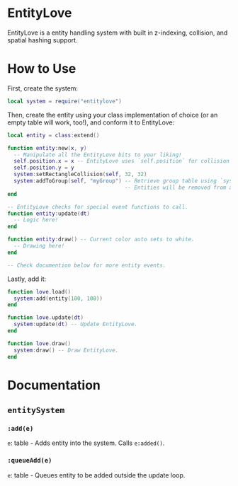# EntityLove

EntityLove is a entity handling system with built in z-indexing, collision, and spatial hashing support.

# How to Use

First, create the system:
```lua
local system = require("entitylove")
```

Then, create the entity using your class implementation of choice (or an empty table will work, too!), and conform it to EntityLove:
```lua
local entity = class:extend()

function entity:new(x, y)
  -- Manipulate all the EntityLove bits to your liking!
  self.position.x = x -- EntityLove uses `self.position` for collision and spatial hashing.
  self.position.y = y
  system:setRectangleCollision(self, 32, 32)
  system:addToGroup(self, "myGroup") -- Retrieve group table using `system.groups["groupName"]`.
                                     -- Entities will be removed from all groups when `system:remove(e)` is used.
end

-- EntityLove checks for special event functions to call.
function entity:update(dt)
  -- Logic here!
end

function entity:draw() -- Current color auto sets to white.
  -- Drawing here!
end

-- Check documention below for more entity events.
```

Lastly, add it:
```lua
function love.load()
  system:add(entity(100, 100))
end

function love.update(dt)
  system:update(dt) -- Update EntityLove.
end

function love.draw()
  system:draw() -- Draw EntityLove.
end
```

# Documentation
## `entitySystem`
### `:add(e)`
`e`: table - Adds entity into the system. Calls `e:added()`.

### `:queueAdd(e)`
`e`: table - Queues entity to be added outside the update loop.

